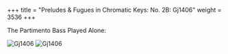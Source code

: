 +++
title = "Preludes & Fugues in Chromatic Keys: No. 2B: Gj1406"
weight = 3536
+++

The Partimento Bass Played Alone:

![Gj1406](/img/32FenBk5p1.jpg)
![Gj1406](/img/32ddFenBk5p2.jpg)
